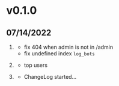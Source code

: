 # v0.1.0
##  07/14/2022

1. [](#0.1.2)
    * fix 404 when admin is not in /admin
    * fix undefined index `log_bots`

1. [](#0.1.1)
    * top users

2. [](#new)
    * ChangeLog started...
